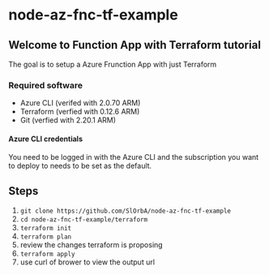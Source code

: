 # node-az-fnc-tf-example

## Welcome to Function App with Terraform tutorial

The goal is to setup a Azure Frunction App with just Terraform

### Required software 

* Azure CLI (verifed with 2.0.70 ARM)
* Terraform (verfied with 0.12.6 ARM)
* Git       (verfied with 2.20.1 ARM)

#### Azure CLI credentials
You need to be logged in with the Azure CLI and the subscription you want to deploy to needs to be set as the default.

## Steps
1. `git clone https://github.com/SlOrbA/node-az-fnc-tf-example`
1. `cd node-az-fnc-tf-example/terraform`
1. `terraform init`
1. `terraform plan`
1. review the changes terraform is proposing
1. `terraform apply`
1. use curl of brower to view the output url
